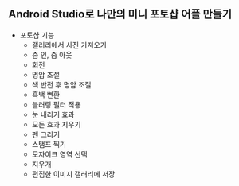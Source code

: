 ## Android Studio로 나만의 미니 포토샵 어플 만들기
+ 포토샵 기능
     + 갤러리에서 사진 가져오기
     + 줌 인, 줌 아웃
     + 회전
     + 명암 조절
     + 색 반전 후 명암 조절
     + 흑백 변환
     + 블러링 필터 적용
     + 눈 내리기 효과
     + 모든 효과 지우기
     + 펜 그리기
     + 스탬프 찍기
     + 모자이크 영역 선택
     + 지우개
     + 편집한 이미지 갤러리에 저장
